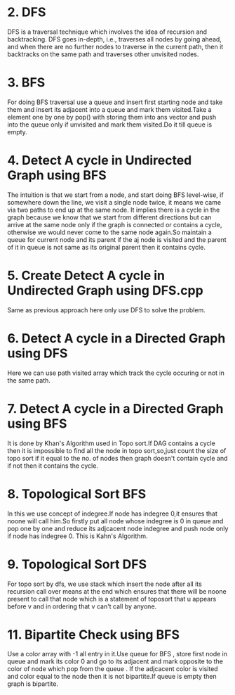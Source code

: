 # 2. DFS
DFS is a traversal technique which involves the idea of recursion and backtracking. DFS goes in-depth, i.e., traverses all nodes by going ahead, and when there are no further nodes to traverse in the current path, then it backtracks on the same path and traverses other unvisited nodes. 

# 3. BFS
For doing BFS traversal use a queue and insert first starting node and take them and insert its adjacent into a queue and mark them visited.Take a element one by one by pop() with storing them into ans vector and push into the queue only if unvisited and mark them visited.Do it till queue is empty.

# 4. Detect A cycle in Undirected Graph using BFS
The intuition is that we start from a node, and start doing BFS level-wise, if somewhere down the line, we visit a single node twice, it means we came via two paths to end up at the same node. It implies there is a cycle in the graph because we know that we start from different directions but can arrive at the same node only if the graph is connected or contains a cycle, otherwise we would never come to the same node again.So maintain a queue for current node and its parent if the aj node is visited and the parent of it in queue is not same as its original parent then it contains cycle.

# 5. Create Detect A cycle in Undirected Graph using DFS.cpp
Same as previous approach here only use DFS to solve the problem.

# 6. Detect A cycle in a Directed Graph using DFS
Here we can use path visited array which track the cycle occuring or not in the same path.

# 7. Detect A cycle in a Directed Graph using BFS
It is done by Khan's Algorithm used in Topo sort.If DAG contains a cycle then it is impossible to find all the node in topo sort,so,just count the size of topo sort if it equal to the no. of nodes then graph doesn't contain cycle and if not then it contains the cycle.

# 8. Topological Sort BFS
In this we use concept of indegree.If node has indegree 0,it ensures that noone will call him.So firstly put all node whose indegree is 0 in queue and pop one by one and reduce its adjcacent node indegree and push node only if node has indegree 0. This is Kahn's Algorithm.

# 9. Topological Sort DFS
For topo sort by dfs, we use stack which insert the node after all its recursion call over means at the end which ensures that there will be noone present to call that node which is a statement of toposort that u appears before v and in ordering that v can't call by anyone.

# 11. Bipartite Check using BFS
Use a color array with -1 all entry in it.Use queue for BFS , store first node in queue and mark its color 0 and go to its adjacent and mark opposite to the color of node which pop from the queue . If the adjcacent color is visited and color equal to the node then it is not bipartite.If queue is empty then graph is bipartite.
